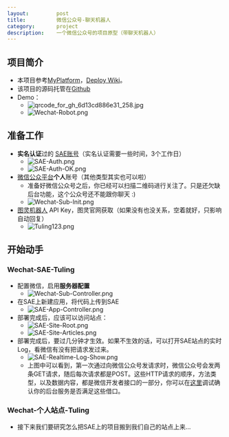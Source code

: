 ```yaml
---
layout:         post
title:          微信公众号-聊天机器人
category:       project
description:    一个微信公众号的项目原型（带聊天机器人）
---
```


## 项目简介
- 本项目参考[MyPlatform](https://github.com/littlecodersh/MyPlatform)，[Deploy Wiki](https://github.com/littlecodersh/MyPlatform/wiki/Deploy)。
- 该项目的源码托管在[Github](https://github.com/wu-wenxiang/Project-POC/tree/master/wechat_sub)
- Demo：
	- ![qrcode_for_gh_6d13cd886e31_258.jpg](/images/weblink/Common-9fa9e352b59943ecaeee659bec62c519-qrcode_for_gh_6d13cd886e31_258.jpg)
	- ![Wechat-Robot.png](/images/weblink/c5b735854b244f629923cd3c4b2715cc-Wechat-Robot.png)

## 准备工作
- **实名认证**过的 [SAE账号](http://sae.sina.com.cn/)（实名认证需要一些时间，3个工作日）
	- ![SAE-Auth.png](/images/weblink/c5b735854b244f629923cd3c4b2715cc-SAE-Auth.png)
	- ![SAE-Auth-OK.png](/images/weblink/c5b735854b244f629923cd3c4b2715cc-SAE-Auth-OK.png)
- [微信公众平台](https://mp.weixin.qq.com/)**个人**账号（其他类型其实也可以啦）
	- 准备好微信公众号之后，你已经可以扫描二维码进行关注了。只是还欠缺后台功能，这个公众号还不能跟你聊天 :)
	- ![Wechat-Sub-Init.png](/images/weblink/c5b735854b244f629923cd3c4b2715cc-Wechat-Subscription-Init.PNG)
- [图灵机器人](http://tuling123.com/) API Key，图灵官网获取（如果没有也没关系，空着就好，只影响自动回复）
	- ![Tuling123.png](/images/weblink/c5b735854b244f629923cd3c4b2715cc-Tuling123.png)

## 开始动手

### Wechat-SAE-Tuling
- 配置微信，启用**服务器配置**
	- ![Wechat-Sub-Controller.png](/images/weblink/c5b735854b244f629923cd3c4b2715cc-Wechat-Sub-Controller.png)
- 在SAE上新建应用，将代码上传到SAE
	- ![SAE-App-Controller.png](/images/weblink/c5b735854b244f629923cd3c4b2715cc-SAE-App-Controller.png)
- 部署完成后，应该可以访问站点：
	- ![SAE-Site-Root.png](/images/weblink/c5b735854b244f629923cd3c4b2715cc-SAE-Site-Root.png)
	- ![SAE-Site-Articles.png](/images/weblink/c5b735854b244f629923cd3c4b2715cc-SAE-Site-Articles.png)
- 部署完成后，要过几分钟才生效。如果不生效的话，可以打开SAE站点的实时Log，看微信有没有把请求发过来。
	- ![SAE-Realtime-Log-Show.png](/images/weblink/c5b735854b244f629923cd3c4b2715cc-SAE-Realtime-Log-Show.png)
	- 上图中可以看到，第一次通过向微信公众号发请求时，微信公众号会发两条GET请求，随后每次请求都是POST。这些HTTP请求的顺序，方法类型，以及数据内容，都是微信开发者接口的一部分，你可以在[这里](http://mp.weixin.qq.com/debug/)调试确认你的后台服务是否满足这些借口。

### Wechat-个人站点-Tuling
- 接下来我们要研究怎么把SAE上的项目搬到我们自己的站点上来...
